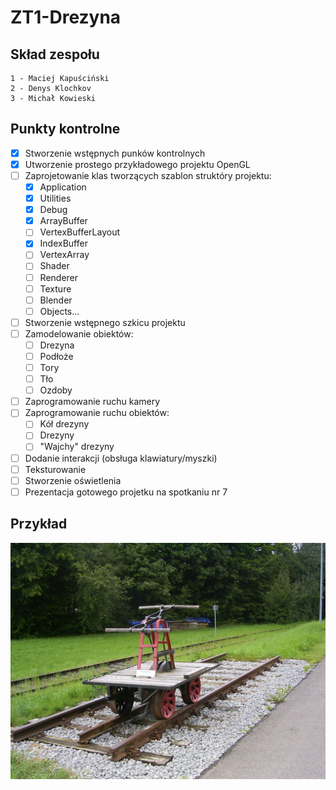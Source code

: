 # ZT1-Drezyna
## Skład zespołu
    1 - Maciej Kapuściński
    2 - Denys Klochkov
    3 - Michał Kowieski
    
## Punkty kontrolne
    
- [x] Stworzenie wstępnych punków kontrolnych
- [x] Utworzenie prostego przykładowego projektu OpenGL
- [ ] Zaprojetowanie klas tworzących szablon struktóry projektu:
    - [x] Application
    - [x] Utilities
    - [x] Debug
    - [x] ArrayBuffer
    - [ ] VertexBufferLayout
    - [x] IndexBuffer
    - [ ] VertexArray
    - [ ] Shader
    - [ ] Renderer
    - [ ] Texture
    - [ ] Blender
    - [ ] Objects...
- [ ] Stworzenie wstępnego szkicu projektu
- [ ] Zamodelowanie obiektów:
    - [ ] Drezyna
    - [ ] Podłoże
    - [ ] Tory
    - [ ] Tło
    - [ ] Ozdoby
- [ ] Zaprogramowanie ruchu kamery
- [ ] Zaprogramowanie ruchu obiektów:
    - [ ] Kół drezyny
    - [ ] Drezyny
    - [ ] "Wajchy" drezyny
- [ ] Dodanie interakcji (obsługa klawiatury/myszki)
- [ ] Teksturowanie
- [ ] Stworzenie oświetlenia
- [ ] Prezentacja gotowego projetku na spotkaniu nr 7

## Przykład

   ![alt text](pictures/drezyna.JPG "Drezyna")